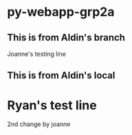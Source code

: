 # py-webapp-grp2a

## This is from Aldin's branch
Joanne's testing line
## This is from Aldin's local

# Ryan's test line 

2nd change by joanne